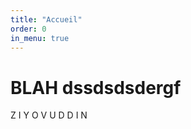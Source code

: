 ```yaml
---
title: "Accueil"
order: 0
in_menu: true
---
```

# BLAH dssdsdsdergf 

 
<body>
<div class="waviy">
   <span style="--i:1">Z</span>
   <span style="--i:2">I</span>
   <span style="--i:3">Y</span>
   <span style="--i:4">O</span>
   <span style="--i:5">V</span>
   <span style="--i:6">U</span>
   <span style="--i:7">D</span>
   <span style="--i:8">D</span>
   <span style="--i:9">I</span>
   <span style="--i:10">N</span>

  </div> 
</body> 